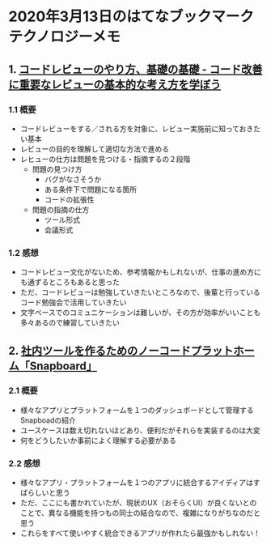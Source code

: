 # 2020年3月13日のはてなブックマークテクノロジーメモ

## 1. [コードレビューのやり方、基礎の基礎 - コード改善に重要なレビューの基本的な考え方を学ぼう](https://employment.en-japan.com/engineerhub/entry/2020/03/12/103000)

### 1.1 概要

- コードレビューをする／される方を対象に、レビュー実施前に知っておきたい基本
- レビューの目的を理解して適切な方法で進める
- レヒューの仕方は問題を見つける・指摘するの２段階
  - 問題の見つけ方
    - バグがなさそうか
    - ある条件下で問題になる箇所
    - コードの拡張性
  - 問題の指摘の仕方
    - ツール形式
    - 会議形式

### 1.2 感想

- コードレビュー文化がないため、参考情報かもしれないが、仕事の進め方にも通ずるところもあると思った
- ただ、コードレビューは勉強していきたいところなので、後輩と行っているコード勉強会で活用していきたい
- 文字ベースでのコミュニケーションは難しいが、その方が効率がいいことも多々あるので練習していきたい

## 2. [社内ツールを作るためのノーコードプラットホーム「Snapboard」](https://jp.techcrunch.com/2020/03/12/2020-03-10-yc-backed-snapboard-is-a-no-code-platform-for-building-internal-tools/)

### 2.1 概要

- 様々なアプリとプラットフォームを１つのダッシュボードとして管理するSnapboadの紹介
- ユースケースは数え切れないほどあり、便利だがそれらを実装するのは大変
- 何をどうしたいか事前によく理解する必要がある

### 2.2 感想

- 様々なアプリ・プラットフォームを１つのアプリに統合するアイディアはすばらしいと思う
- ただ、ここにも書かれていたが、現状のUX（おそらくUI）が良くないとのことで、異なる機能を持つもの同士の結合なので、複雑になりがちなのだと思う
- これらをすべて使いやすく統合できるアプリが作れたら最強かもしれない！
